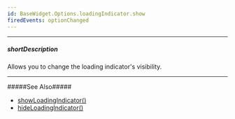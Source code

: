 ```yaml
---
id: BaseWidget.Options.loadingIndicator.show
firedEvents: optionChanged
---
```

---
##### shortDescription
Allows you to change the loading indicator's visibility.

---
#####See Also#####
- [showLoadingIndicator()](/api-reference/10%20UI%20Components/BaseWidget/3%20Methods/showLoadingIndicator().md '{basewidgetpath}/Methods/#showLoadingIndicator')
- [hideLoadingIndicator()](/api-reference/10%20UI%20Components/BaseWidget/3%20Methods/hideLoadingIndicator().md '{basewidgetpath}/Methods/#hideLoadingIndicator')